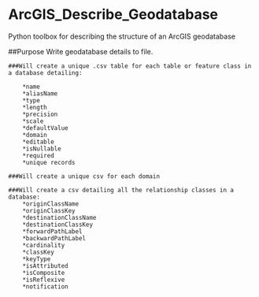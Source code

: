 # ArcGIS_Describe_Geodatabase
Python toolbox for describing the structure of an ArcGIS geodatabase

##Purpose
Write geodatabase details to file.

    ###Will create a unique .csv table for each table or feature class in a database detailing:
    
        *name
        *aliasName
        *type
        *length
        *precision
        *scale
        *defaultValue
        *domain
        *editable
        *isNullable
        *required
        *unique records
        
    ###Will create a unique csv for each domain
    
    ###Will create a csv detailing all the relationship classes in a database:
        *originClassName
        *originClassKey
        *destinationClassName
        *destinationClassKey
        *forwardPathLabel
        *backwardPathLabel
        *cardinality
        *classKey
        *keyType
        *isAttributed
        *isComposite
        *isReflexive
        *notification
